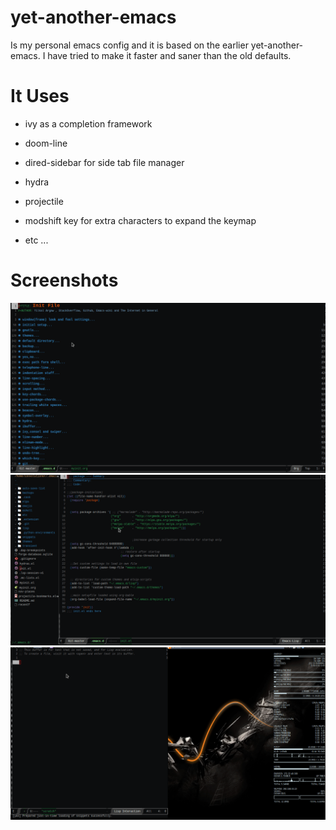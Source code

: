 # yet-another-emacs

Is my personal emacs config and it is based on the earlier yet-another-emacs. I have tried to make it faster and saner than the old defaults.


# It Uses

  + ivy as a completion framework

  + doom-line

  + dired-sidebar for side tab file manager

  + hydra

  + projectile

  + modshift key for extra characters to expand the keymap

  + etc ...

# Screenshots

![screenshot1](./screenshots/screenshot1.gif)
![screenshot2](./screenshots/screenshot2.gif)
![screenshot4](./screenshots/screenshot4.gif)

